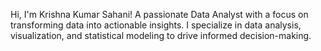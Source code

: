 Hi, I'm Krishna Kumar Sahani!
A passionate Data Analyst with a focus on transforming data into actionable insights. I specialize in data analysis, visualization, and statistical modeling to drive informed decision-making.
